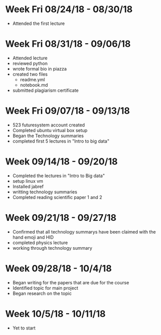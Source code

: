 

# Week Fri 08/24/18 - 08/30/18

* Attended the first lecture

# Week Fri 08/31/18 - 09/06/18

* Attended lecture
* reviewed python
* wrote formal bio in piazza
* created two files
  *  readme.yml
  *  notebook.md
* submitted plagiarism certificate

# Week Fri 09/07/18 - 09/13/18

* 523 futuresystem account created
* Completed ubuntu virtual box setup
* Began the Technology summaries
* completed first 5 lectures in "Intro to big data" 

# Week 09/14/18 - 09/20/18

* Completed the lectures in "Intro to Big data" 
* setup linux vm
* Installed jabref
* writting technology summaries
* Completed reading scientific paper 1 and 2

# Week 09/21/18 - 09/27/18

* Confirmed that all technology summarys have been claimed with the hand emoji and HID
* completed physics lecture
* working through technology summary

# Week 09/28/18 - 10/4/18
* Began writing for the papers that are due for the course
* Identified topic for main project 
* Began research on the topic

# Week 10/5/18 - 10/11/18

* Yet to start

